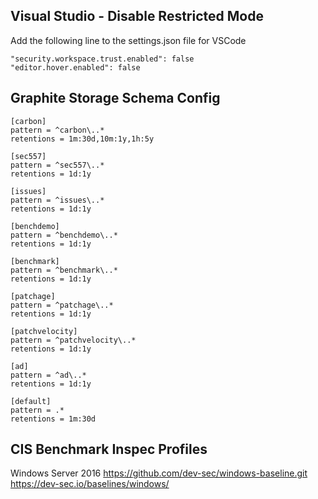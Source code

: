 Visual Studio - Disable Restricted Mode
----------

Add the following line to the settings.json file for VSCode

```
"security.workspace.trust.enabled": false
"editor.hover.enabled": false
```

Graphite Storage Schema Config
----------

```
[carbon]
pattern = ^carbon\..*
retentions = 1m:30d,10m:1y,1h:5y

[sec557]
pattern = ^sec557\..*
retentions = 1d:1y

[issues]
pattern = ^issues\..*
retentions = 1d:1y

[benchdemo]
pattern = ^benchdemo\..*
retentions = 1d:1y

[benchmark]
pattern = ^benchmark\..*
retentions = 1d:1y

[patchage]
pattern = ^patchage\..*
retentions = 1d:1y

[patchvelocity]
pattern = ^patchvelocity\..*
retentions = 1d:1y

[ad]
pattern = ^ad\..*
retentions = 1d:1y

[default]
pattern = .*
retentions = 1m:30d

```


CIS Benchmark Inspec Profiles
----------

Windows Server 2016
https://github.com/dev-sec/windows-baseline.git
https://dev-sec.io/baselines/windows/